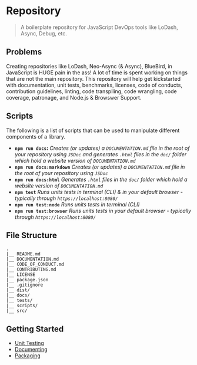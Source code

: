 # Repository
>A boilerplate repository for JavaScript DevOps tools like LoDash, Async, Debug, etc.

## Problems

Creating repositories like LoDash, Neo-Async (& Async), BlueBird, in JavaScript is HUGE pain in the ass! A lot of time is spent working on things that are not the main repository. This repository will help get kickstarted with documentation, unit tests, benchmarks, licenses, code of conducts, contribution guidelines, linting, code transpiling, code wrangling, code coverage, patronage, and Node.js & Browswer Support.

## Scripts

The following is a list of scripts that can be used to manipulate different components of a library.

* **`npm run docs`:** _Creates (or updates) a `DOCUMENTATION.md` file in the root of your repository using `JSDoc` and generates `.html` files in the `doc/` folder which hold a website version of `DOCUMENTATION.md`_
* **`npm run docs:markdown`** _Creates (or updates) a `DOCUMENTATION.md` file in the root of your repository using `JSDoc`_
* **`npm run docs:html`** _Generates `.html` files in the `doc/` folder which hold a website version of `DOCUMENTATION.md`_
* **`npm test`** _Runs units tests in terminal (CLI) & in your default browser - typically through `https://localhost:8080/`_
* **`npm run test:node`** _Runs units tests in terminal (CLI)_
* **`npm run test:browser`** _Runs units tests in your default browser - typically through `https://localhost:8080/`_

## File Structure

```
.
|__ README.md
|__ DOCUMENTATION.md
|__ CODE_OF_CONDUCT.md
|__ CONTRIBUTING.md
|__ LICENSE
|__ package.json
|__ .gitignore
|__ dist/
|__ docs/
|__ tests/
|__ scripts/
|__ src/
```

## Getting Started

* [Unit Testing](https://github.com/liquidcarrot/repository/wiki/Unit-Testing)
* [Documenting]()
* [Packaging]()